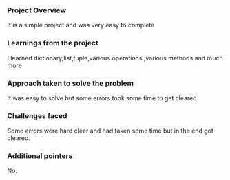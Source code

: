 ### Project Overview

 It is a simple project and was very easy to complete


### Learnings from the project

 I learned dictionary,list,tuple,various operations ,various methods  and much more


### Approach taken to solve the problem

 It was easy to solve but some errors took some time to get cleared 


### Challenges faced

 Some errors were hard clear and had taken some time but in the end got cleared.


### Additional pointers

 No.


